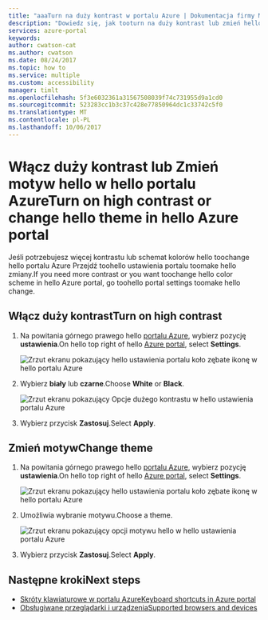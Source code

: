 ```yaml
---
title: "aaaTurn na duży kontrast w portalu Azure | Dokumentacja firmy Microsoft"
description: "Dowiedz się, jak tooturn na duży kontrast lub zmień hello motywu portalu Azure."
services: azure-portal
keywords: 
author: cwatson-cat
ms.author: cwatson
ms.date: 08/24/2017
ms.topic: how to
ms.service: multiple
ms.custom: accessibility
manager: timlt
ms.openlocfilehash: 5f3e6032361a31567508039f74c731955d9a1cd0
ms.sourcegitcommit: 523283cc1b3c37c428e77850964dc1c33742c5f0
ms.translationtype: MT
ms.contentlocale: pl-PL
ms.lasthandoff: 10/06/2017
---
```

# <a name="turn-on-high-contrast-or-change-hello-theme-in-hello-azure-portal"></a><span data-ttu-id="bfa8b-103">Włącz duży kontrast lub Zmień motyw hello w hello portalu Azure</span><span class="sxs-lookup"><span data-stu-id="bfa8b-103">Turn on high contrast or change hello theme in hello Azure portal</span></span>
<span data-ttu-id="bfa8b-104">Jeśli potrzebujesz więcej kontrastu lub schemat kolorów hello toochange hello portalu Azure Przejdź toohello ustawienia portalu toomake hello zmiany.</span><span class="sxs-lookup"><span data-stu-id="bfa8b-104">If you need more contrast or you want toochange hello color scheme in hello Azure portal, go toohello portal settings toomake hello change.</span></span> 

## <a name="turn-on-high-contrast"></a><span data-ttu-id="bfa8b-105">Włącz duży kontrast</span><span class="sxs-lookup"><span data-stu-id="bfa8b-105">Turn on high contrast</span></span>
1. <span data-ttu-id="bfa8b-106">Na powitania górnego prawego hello [portalu Azure](https://portal.azure.com), wybierz pozycję **ustawienia**.</span><span class="sxs-lookup"><span data-stu-id="bfa8b-106">On hello top right of hello [Azure portal](https://portal.azure.com), select **Settings**.</span></span> 

    ![Zrzut ekranu pokazujący hello ustawienia portalu koło zębate ikonę w hello portalu Azure](./media/azure-portal-change-theme-high-contrast/azure-portal-settings-icon.png)
1. <span data-ttu-id="bfa8b-108">Wybierz **biały** lub **czarne**.</span><span class="sxs-lookup"><span data-stu-id="bfa8b-108">Choose **White** or **Black**.</span></span>

    ![Zrzut ekranu pokazujący Opcje dużego kontrastu w hello ustawienia portalu Azure](./media/azure-portal-change-theme-high-contrast/azure-portal-highcontrast-options.png)
1. <span data-ttu-id="bfa8b-110">Wybierz przycisk **Zastosuj**.</span><span class="sxs-lookup"><span data-stu-id="bfa8b-110">Select **Apply**.</span></span>

## <a name="change-theme"></a><span data-ttu-id="bfa8b-111">Zmień motyw</span><span class="sxs-lookup"><span data-stu-id="bfa8b-111">Change theme</span></span>
1. <span data-ttu-id="bfa8b-112">Na powitania górnego prawego hello [portalu Azure](https://portal.azure.com), wybierz pozycję **ustawienia**.</span><span class="sxs-lookup"><span data-stu-id="bfa8b-112">On hello top right of hello [Azure portal](https://portal.azure.com), select **Settings**.</span></span>

    ![Zrzut ekranu pokazujący hello ustawienia portalu koło zębate ikonę w hello portalu Azure](./media/azure-portal-change-theme-high-contrast/azure-portal-settings-icon.png)
1. <span data-ttu-id="bfa8b-114">Umożliwia wybranie motywu.</span><span class="sxs-lookup"><span data-stu-id="bfa8b-114">Choose a theme.</span></span>

    ![Zrzut ekranu pokazujący opcji motywu hello w hello ustawienia portalu Azure](./media/azure-portal-change-theme-high-contrast/azure-portal-theme-options.png)
1. <span data-ttu-id="bfa8b-116">Wybierz przycisk **Zastosuj**.</span><span class="sxs-lookup"><span data-stu-id="bfa8b-116">Select **Apply**.</span></span>

## <a name="next-steps"></a><span data-ttu-id="bfa8b-117">Następne kroki</span><span class="sxs-lookup"><span data-stu-id="bfa8b-117">Next steps</span></span>
- [<span data-ttu-id="bfa8b-118">Skróty klawiaturowe w portalu Azure</span><span class="sxs-lookup"><span data-stu-id="bfa8b-118">Keyboard shortcuts in Azure portal</span></span>](azure-portal-keyboard-shortcuts.md)
- [<span data-ttu-id="bfa8b-119">Obsługiwane przeglądarki i urządzenia</span><span class="sxs-lookup"><span data-stu-id="bfa8b-119">Supported browsers and devices</span></span>](../azure-preview-portal-supported-browsers-devices.md)
